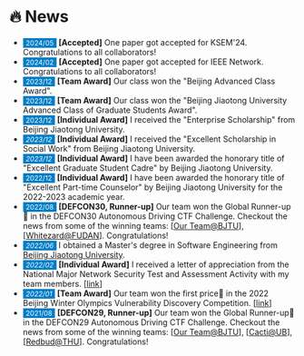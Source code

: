 <span class='anchor' id='News'></span>

# 🔥 News

- <span style="font-size:12px;color:#FFFFFF;background-color:#007ec6;padding:1px 5px 1.5px 5px;">2024/05</span> **[Accepted]** One paper got accepted for KSEM'24. Congratulations to all collaborators!
- <span style="font-size:12px;color:#FFFFFF;background-color:#007ec6;padding:1px 5px 1.5px 5px;">2024/02</span> **[Accepted]** One paper got accepted for IEEE Network. Congratulations to all collaborators!
- <span style="font-size:12px;color:#FFFFFF;background-color:#007ec6;padding:1px 5px 1.5px 5px;">2023/12</span> **[Team Award]** Our class won the "Beijing Advanced Class Award".
- <span style="font-size:12px;color:#FFFFFF;background-color:#007ec6;padding:1px 5px 1.5px 5px;">2023/12</span> **[Team Award]** Our class won the "Beijing Jiaotong University Advanced Class of Graduate Students Award".
- <span style="font-size:12px;color:#FFFFFF;background-color:#007ec6;padding:1px 5px 1.5px 5px;">2023/12</span> **[Individual Award]** I received the "Enterprise Scholarship" from Beijing Jiaotong University.
- *<span style="font-size:12px;color:#FFFFFF;background-color:#007ec6;padding:1px 5px 1.5px 5px;">2023/12</span>* **[Individual Award]** I received the "Excellent Scholarship in Social Work" from Beijing Jiaotong University.
- *<span style="font-size:12px;color:#FFFFFF;background-color:#007ec6;padding:1px 5px 1.5px 5px;">2023/12</span>* **[Individual Award]** I have been awarded the honorary title of "Excellent Graduate Student Cadre" by Beijing Jiaotong University.
- <span style="font-size:12px;color:#FFFFFF;background-color:#007ec6;padding:1px 5px 1.5px 5px;">2022/12</span> **[Individual Award]** I have been awarded the honorary title of "Excellent Part-time Counselor" by Beijing Jiaotong University for the 2022-2023 academic year.
- <span style="font-size:12px;color:#FFFFFF;background-color:#007ec6;padding:1px 5px 1.5px 5px;">2022/08</span> **[DEFCON30, Runner-up]** Our team won the Global Runner-up🥈 in the DEFCON30 Autonomous Driving CTF Challenge. Checkout the news from some of the winning teams: [[Our Team@BJTU](https://scit.bjtu.edu.cn/cms/item/5040.html)], [[Whitezard@FUDAN](https://secsys.fudan.edu.cn/ff/46/c26973a458566/page.htm)]. Congratulations! 
- *<span style="font-size:12px;color:#FFFFFF;background-color:#007ec6;padding:1px 5px 1.5px 5px;">2022/06</span>* I obtained a Master's degree in Software Engineering from [Beijing Jiaotong University](https://bjtu.edu.cn/).
- *<span style="font-size:12px;color:#FFFFFF;background-color:#007ec6;padding:1px 5px 1.5px 5px;">2022/02</span>* **[Individual Award]** I received a letter of appreciation from the National Major Network Security Test and Assessment Activity with my team members. [[link](https://scit.bjtu.edu.cn/cms/item/4891.html)]
- *<span style="font-size:12px;color:#FFFFFF;background-color:#007ec6;padding:1px 5px 1.5px 5px;">2022/01</span>* **[Team Award]** Our team won the first price🏅 in the 2022 Beijing Winter Olympics Vulnerability Discovery Competition. [[link](https://scit.bjtu.edu.cn/cms/item/4906.html)]
- <span style="font-size:12px;color:#FFFFFF;background-color:#007ec6;padding:1px 5px 1.5px 5px;">2021/08</span> **[DEFCON29, Runner-up]** Our team won the Global Runner-up🥈 in the DEFCON29 Autonomous Driving CTF Challenge. Checkout the news from some of the winning teams: [[Our Team@BJTU](http://scit.bjtu.edu.cn/mobile/item/4790.html)], [[Cacti@UB](https://engineering.buffalo.edu/computer-science-engineering/news-and-events/news.host.html/content/shared/engineering/home/articles/news-articles/2021/team-cacti-places-5th-at-baidu-autodriving-capture-the-flag-comp.detail.html)], [[Redbud@THU](https://netsec.ccert.edu.cn/eng/hacking/2021-08-06-autodrive-defcon)]. Congratulations!